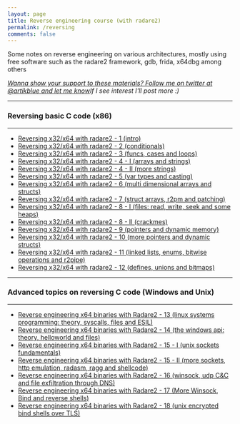 ```yaml
---
layout: page
title: Reverse engineering course (with radare2)
permalink: /reversing
comments: false
---
```


<div class="row justify-content-between">
<div class="col-md-8 pr-5">
<p>Some notes on reverse engineering on various architectures, mostly using free software such as the radare2 framework, gdb, frida, x64dbg among others</p>

<i><a href="https://www.twitter.com/artikblue">Wanna show your support to these materials? Follow me on twitter at @artikblue and let me know</a>If I see interest I'll post more :)</i>
<hr />
<h3>Reversing basic C code (x86)</h3>
<hr />
<ul>
  <li><a href="https://artik.blue/reversing-radare2-1">Reversing x32/x64 with radare2 - 1 (intro) </a></li>
  <li><a href="https://artik.blue/reversing-radare2-2">Reversing x32/x64 with radare2 - 2 (conditionals) </a></li>
  <li><a href="https://artik.blue/reversing-radare-3">Reversing x32/x64 with radare2 - 3 (funcs, cases and loops)</a></li>
  <li><a href="https://artik.blue/reversing-radare-4">Reversing x32/x64 with radare2 - 4 - I (arrays and strings)</a></li>
  <li><a href="https://artik.blue/reversing-radare-4-ii">Reversing x32/x64 with radare2 - 4 - II (more strings)</a></li>
  <li><a href="https://artik.blue/reversing-radare-5">Reversing x32/x64 with radare2 - 5 (var types and casting)</a></li>
  <li><a href="https://artik.blue/reversing-radare-6">Reversing x32/x64 with radare2 - 6 (multi dimensional arrays and structs)</a></li>
  <li><a href="https://artik.blue/reversing-radare-7">Reversing x32/x64 with radare2 - 7 (struct arrays, r2pm and patching)</a></li>	
  <li><a href="https://artik.blue/reversing-radare-8">Reversing x32/x64 with radare2 - 8 - I (files: read, write, seek and some heaps)</a></li>
  <li><a href="https://artik.blue/reversing-radare-8-i">Reversing x32/x64 with radare2 - 8 - II (crackmes)</a></li>
  <li><a href="https://artik.blue/reversing-radare-9">Reversing x32/x64 with radare2 - 9 (pointers and dynamic memory)</a></li>
  <li><a href="https://artik.blue/reversing-radare-10">Reversing x32/x64 with radare2 - 10 (more pointers and dynamic structs)</a></li>
  <li><a href="https://artik.blue/reversing-radare-11">Reversing x32/x64 with radare2 - 11 (linked lists, enums, bitwise operations and r2pipe)</a></li>
  <li><a href="https://artik.blue/reversing-radare-12">Reversing x32/x64 with radare2 - 12 (defines, unions and bitmaps)</a></li>
</ul>
<hr />
<h3>Advanced topics on reversing C code (Windows and Unix)</h3>
<hr />
<ul>
  <li><a href="https://artik.blue/reversing-radare-13">Reverse engineering x64 binaries with Radare2 - 13 (linux systems programming: theory, syscalls, files and ESIL)</a></li>
  <li><a href="https://artik.blue/reversing-radare-14">Reverse engineering x64 binaries with Radare2 - 14 (the windows api: theory, helloworld and files)</a></li>
  <li><a href="https://artik.blue/reversing-radare-15">Reverse engineering x64 binaries with Radare2 - 15 - I (unix sockets fundamentals)</a></li>
  <li><a href="https://artik.blue/reversing-radare-16">Reverse engineering x64 binaries with Radare2 - 15 - II (more sockets, http emulation, radasm, ragg and shellcode)</a></li>
  <li><a href="https://artik.blue/reversing-radare-17">Reverse engineering x64 binaries with Radare2 - 16 (winsock, udp C&C and file exfiltration through DNS)</a></li>
  <li><a href="https://artik.blue/reversing-radare-18">Reverse engineering x64 binaries with Radare2 - 17 (More Winsock, Bind and reverse shells)</a></li>
  <li><a href="https://artik.blue/reversing-radare-19">Reverse engineering x64 binaries with Radare2 - 18 (unix encrypted bind shells over TLS)</a></li>
</ul>